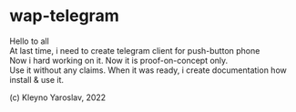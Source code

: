 # wap-telegram

Hello to all<br>
At last time, i need to create telegram client for push-button phone<br>
Now i hard working on it. Now it is proof-on-concept only.<br>
Use it without any claims. When it was ready, i create documentation how install & use it.<br>


(c) Kleyno Yaroslav, 2022
